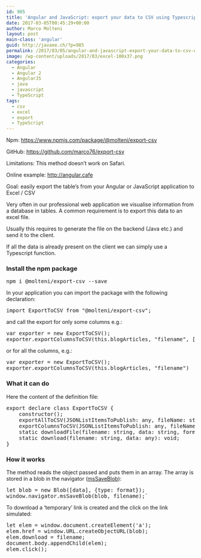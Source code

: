 ```yaml
---
id: 985
title: 'Angular and JavaScript: export your data to CSV using Typescript'
date: 2017-03-05T00:45:29+00:00
author: Marco Molteni
layout: post
main-class: 'angular'
guid: http://javaee.ch/?p=985
permalink: /2017/03/05/angular-and-javascript-export-your-data-to-csv-using-typescript/
image: /wp-content/uploads/2017/03/excel-100x37.png
categories:
  - Angular
  - Angular 2
  - AngularJS
  - java
  - javascript
  - TypeScript
tags:
  - csv
  - excel
  - export
  - TypeScript
---
```

Npm: <https://www.npmjs.com/package/@molteni/export-csv>

GitHub: <https://github.com/marco76/export-csv>

Limitations: This method doesn&#8217;t work on Safari.

Online example: <http://angular.cafe>

Goal: easily export the table&#8217;s from your Angular or JavaScript application to Excel / CSV

Very often in our professional web application we visualise information from a database in tables. A common requirement is to export this data to an excel file.

Usually this requires to generate the file on the backend (Java etc.) and send it to the client.

If all the data is already present on the client we can simply use a Typescript function.

### Install the npm package

<pre class="brush: bash; title: ; notranslate" title="">npm i @molteni/export-csv --save</pre>

In your application you can import the package with the following declaration:

<pre class="brush: jscript; title: ; notranslate" title="">import ExportToCSV from "@molteni/export-csv";</pre>

and call the export for only some columns e.g.:

<pre class="brush: jscript; title: ; notranslate" title="">var exporter = new ExportToCSV();
exporter.exportColumnsToCSV(this.blogArticles, "filename", ["title", "link"]);
</pre>

or for all the columns, e.g.:

<pre class="brush: jscript; title: ; notranslate" title="">var exporter = new ExportToCSV();
exporter.exportColumnsToCSV(this.blogArticles, "filename")
</pre>

### What it can do

Here the content of the definition file:

<pre class="brush: jscript; title: ; notranslate" title="">export declare class ExportToCSV {
    constructor();
    exportAllToCSV(JSONListItemsToPublish: any, fileName: string): void;
    exportColumnsToCSV(JSONListItemsToPublish: any, fileName: string, columns: string[]): void;
    static downloadFile(filename: string, data: string, format: string): void;
    static download(filename: string, data: any): void;
}
</pre>

### How it works

The method reads the object passed and puts them in an array. The array is stored in a blob in the navigator ([msSaveBlob](https://msdn.microsoft.com/en-us/library/windows/apps/hh441122.aspx)):

<pre class="brush: jscript; title: ; notranslate" title="">let blob = new Blob([data], {type: format});
window.navigator.msSaveBlob(blob, filename);`
</pre>

To download a &#8216;temporary&#8217; link is created and the click on the link simulated:

<pre class="brush: jscript; title: ; notranslate" title="">let elem = window.document.createElement('a');
elem.href = window.URL.createObjectURL(blob);
elem.download = filename;
document.body.appendChild(elem);
elem.click();
</pre>